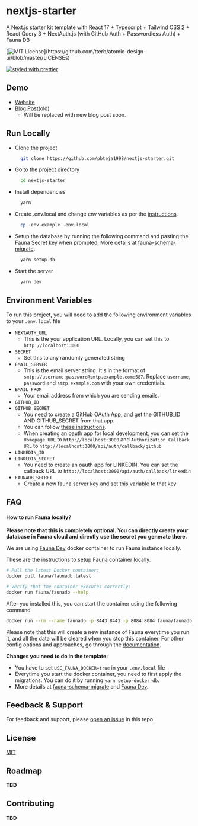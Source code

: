 # nextjs-starter

A Next.js starter kit template with React 17 + Typescript + Tailwind CSS 2 + React Query 3 + NextAuth.js (with GitHub Auth + Passwordless Auth) + Fauna DB

[![MIT License](https://img.shields.io/apm/l/atomic-design-ui.svg?)](https://github.com/tterb/atomic-design-ui/blob/master/LICENSEs)

[![styled with prettier](https://img.shields.io/badge/styled_with-prettier-ff69b4.svg)](https://github.com/prettier/prettier)

## Demo

- [Website](https://next-starter.bhanuteja.dev)
- [Blog Post](https://blog.bhanuteja.dev/nextjs-starter-with-authentication-react-17-typescript-tailwind-css-2-eslint?guid=36ac22f4-9641-432a-8837-5ac2f435667a&deviceId=c9650ad1-b0e8-451d-90f0-0df5bab42027)(old)
  - Will be replaced with new blog post soon.

## Run Locally

- Clone the project

  ```bash
    git clone https://github.com/pbteja1998/nextjs-starter.git
  ```

- Go to the project directory

  ```bash
    cd nextjs-starter
  ```

- Install dependencies

  ```bash
    yarn
  ```

- Create .env.local and change env variables as per the [instructions](#environment-variables).

  ```bash
    cp .env.example .env.local
  ```

- Setup the database by running the following command and pasting the Fauna Secret key when prompted. More details at [fauna-schema-migrate](https://github.com/fauna-brecht/fauna-schema-migrate).

  ```bash
    yarn setup-db
  ```

- Start the server

  ```bash
    yarn dev
  ```

## Environment Variables

To run this project, you will need to add the following environment variables to your `.env.local` file

- `NEXTAUTH_URL`
  - This is the your application URL. Locally, you can set this to `http://localhost:3000`
- `SECRET`
  - Set this to any randomly generated string
- `EMAIL_SERVER`
  - This is the email server string. It's in the format of `smtp://username:password@smtp.example.com:587`. Replace `username`, `password` and `smtp.example.com` with your own credentials.
- `EMAIL_FROM`
  - Your email address from which you are sending emails.
- `GITHUB_ID`
- `GITHUB_SECRET`
  - You need to create a GitHub OAuth App, and get the GITHUB_ID AND GITHUB_SECRET from that app.
  - You can follow [these instructions](https://developer.github.com/apps/building-oauth-apps/creating-an-oauth-app/).
  - When creating an oauth app for local development, you can set the `Homepage URL` to `http://localhost:3000` and `Authorization Callback URL` to `http://localhost:3000/api/auth/callback/github`
- `LINKEDIN_ID`
- `LINKEDIN_SECRET`
  - You need to create an oauth app for LINKEDIN. You can set the callback URL to `http://localhost:3000/api/auth/callback/linkedin`
- `FAUNADB_SECRET`
  - Create a new fauna server key and set this variable to that key

## FAQ

#### How to run Fauna locally?

**Please note that this is completely optional. You can directly create your database in Fauna cloud and directly use the secret you generate there.**

We are using [Fauna Dev](https://docs.fauna.com/fauna/current/integrations/dev) docker container to run Fauna instance locally.

These are the instructions to setup Fauna container locally.

```bash
# Pull the latest Docker container:
docker pull fauna/faunadb:latest

# Verify that the container executes correctly:
docker run fauna/faunadb --help
```

After you installed this, you can start the container using the following command

```bash
docker run --rm --name faunadb -p 8443:8443 -p 8084:8084 fauna/faunadb
```

Please note that this will create a new instance of Fauna everytime you run it, and all the data will be cleared when you stop this container. For other config options and approaches, go through the [documentation](https://docs.fauna.com/fauna/current/integrations/dev).

**Changes you need to do in the template:**

- You have to set `USE_FAUNA_DOCKER=true` in your `.env.local` file
- Everytime you start the docker container, you need to first apply the migrations. You can do it by running `yarn setup-docker-db`.
- More details at [fauna-schema-migrate](https://github.com/fauna-brecht/fauna-schema-migrate) and [Fauna Dev](https://docs.fauna.com/fauna/current/integrations/dev).

## Feedback & Support

For feedback and support, please [open an issue](https://github.com/pbteja1998/nextjs-starter/issues/new) in this repo.

## License

[MIT](https://choosealicense.com/licenses/mit/)

## Roadmap

**TBD**

## Contributing

**TBD**
